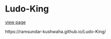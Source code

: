 # Ludo-King
<a href="https://ramsundar-kushwaha.github.io/Ludo-King/">view page</a>
<br>
<p>https://ramsundar-kushwaha.github.io/Ludo-King/</p>
